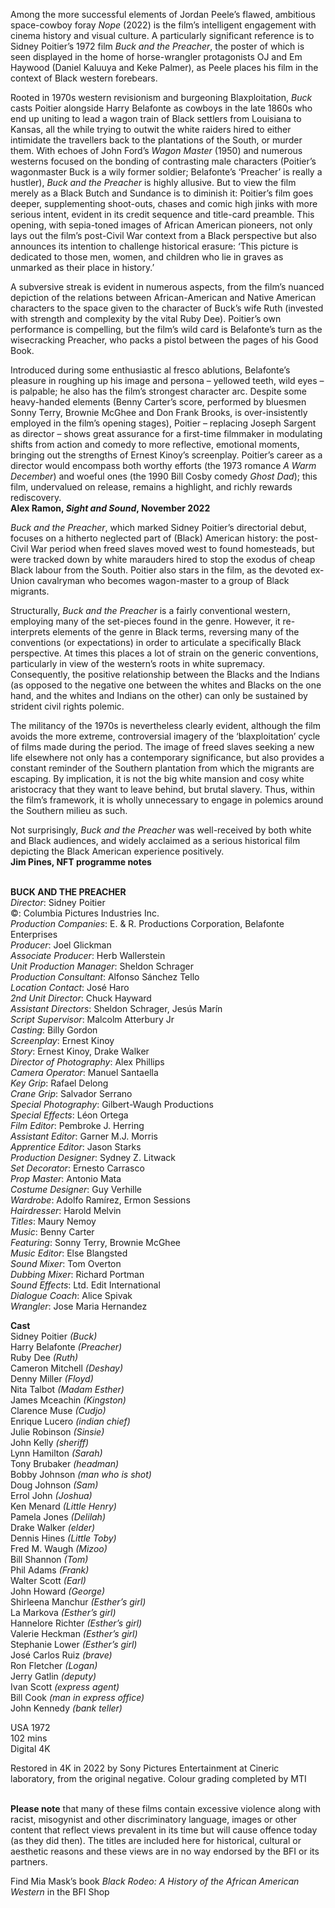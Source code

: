 
Among the more successful elements of Jordan Peele’s flawed, ambitious space-cowboy foray _Nope_ (2022) is the film’s intelligent engagement with cinema history and visual culture. A particularly significant reference is to Sidney Poitier’s 1972 film _Buck and the Preacher_, the poster of which is seen displayed in the home of horse-wrangler protagonists OJ and Em Haywood (Daniel Kaluuya and Keke Palmer), as Peele places his film in the context of Black western forebears.

Rooted in 1970s western revisionism and burgeoning Blaxploitation, _Buck_ casts Poitier alongside Harry Belafonte as cowboys in the late 1860s who end up uniting to lead a wagon train of Black settlers from Louisiana to Kansas, all the while trying to outwit the white raiders hired to either intimidate the travellers back to the plantations of the South, or murder them. With echoes of John Ford’s _Wagon Master_ (1950) and numerous westerns focused on the bonding of contrasting male characters (Poitier’s wagonmaster Buck is a wily former soldier; Belafonte’s ‘Preacher’ is really a hustler), _Buck and the Preacher_ is highly allusive. But to view the film merely as a Black Butch and Sundance is to diminish it: Poitier’s film goes deeper, supplementing shoot-outs, chases and comic high jinks with more serious intent, evident in its credit sequence and title-card preamble. This opening, with sepia-toned images of African American pioneers, not only lays out the film’s post-Civil War context from a Black perspective but also announces its intention to challenge historical erasure: ‘This picture is dedicated to those men, women, and children who lie in graves as unmarked as their place in history.’

A subversive streak is evident in numerous aspects, from the film’s nuanced depiction of the relations between African-American and Native American characters to the space given to the character of Buck’s wife Ruth (invested with strength and complexity by the vital Ruby Dee). Poitier’s own performance is compelling, but the film’s wild card is Belafonte’s turn as the wisecracking Preacher, who packs a pistol between the pages of his Good Book.

Introduced during some enthusiastic al fresco ablutions, Belafonte’s pleasure in roughing up his image and persona – yellowed teeth, wild eyes – is palpable; he also has the film’s strongest character arc. Despite some heavy-handed elements (Benny Carter’s score, performed by bluesmen Sonny Terry, Brownie McGhee and Don Frank Brooks, is over-insistently employed in the film’s opening stages), Poitier – replacing Joseph Sargent as director – shows great assurance for a first-time filmmaker in modulating shifts from action and comedy to more reflective, emotional moments, bringing out the strengths of Ernest Kinoy’s screenplay. Poitier’s career as a director would encompass both worthy efforts (the 1973 romance _A Warm December_) and woeful ones (the 1990 Bill Cosby comedy _Ghost Dad_); this film, undervalued on release, remains a highlight, and richly rewards rediscovery.  
**Alex Ramon, _Sight and Sound_, November 2022**

_Buck and the Preacher_, which marked Sidney Poitier’s directorial debut, focuses on a hitherto neglected part of (Black) American history: the post-Civil War period when freed slaves moved west to found homesteads, but were tracked down by white marauders hired to stop the exodus of cheap Black labour from the South. Poitier also stars in the film, as the devoted ex-Union cavalryman who becomes wagon-master to a group of Black migrants.

Structurally, _Buck and the Preacher_ is a fairly conventional western, employing many of the set-pieces found in the genre. However, it re-interprets elements of the genre in Black terms, reversing many of the conventions (or expectations) in order to articulate a specifically Black perspective. At times this places a lot of strain on the generic conventions, particularly in view of the western’s roots in white supremacy. Consequently, the positive relationship between the Blacks and the Indians (as opposed to the negative one between the whites and Blacks on the one hand, and the whites and Indians on the other) can only be sustained by strident civil rights polemic.

The militancy of the 1970s is nevertheless clearly evident, although the film avoids the more extreme, controversial imagery of the ‘blaxploitation’ cycle of films made during the period. The image of freed slaves seeking a new life elsewhere not only has a contemporary significance, but also provides a constant reminder of the Southern plantation from which the migrants are escaping. By implication, it is not the big white mansion and cosy white aristocracy that they want to leave behind, but brutal slavery. Thus, within the film’s framework, it is wholly unnecessary to engage in polemics around the Southern milieu as such.

Not surprisingly, _Buck and the Preacher_ was well-received by both white and Black audiences, and widely acclaimed as a serious historical film depicting the Black American experience positively.  
**Jim Pines, NFT programme notes**
<br><br>

**BUCK AND THE PREACHER**  
_Director_: Sidney Poitier  
©: Columbia Pictures Industries Inc.  
_Production Companies_: E. & R. Productions Corporation, Belafonte Enterprises  
_Producer_: Joel Glickman  
_Associate Producer_: Herb Wallerstein  
_Unit Production Manager_: Sheldon Schrager  
_Production Consultant_: Alfonso Sánchez Tello  
_Location Contact_: José Haro  
_2nd Unit Director_: Chuck Hayward  
_Assistant Directors_: Sheldon Schrager, Jesús Marín  
_Script Supervisor_: Malcolm Atterbury Jr  
_Casting_: Billy Gordon  
_Screenplay_: Ernest Kinoy  
_Story_: Ernest Kinoy, Drake Walker  
_Director of Photography_: Alex Phillips  
_Camera Operator_: Manuel Santaella  
_Key Grip_: Rafael Delong  
_Crane Grip_: Salvador Serrano  
_Special Photography_: Gilbert-Waugh Productions  
_Special Effects_: Léon Ortega  
_Film Editor_: Pembroke J. Herring  
_Assistant Editor_: Garner M.J. Morris  
_Apprentice Editor_: Jason Starks  
_Production Designer_: Sydney Z. Litwack  
_Set Decorator_: Ernesto Carrasco  
_Prop Master_: Antonio Mata  
_Costume Designer_: Guy Verhille  
_Wardrobe_: Adolfo Ramírez, Ermon Sessions  
_Hairdresser_: Harold Melvin  
_Titles_: Maury Nemoy  
_Music_: Benny Carter  
_Featuring_: Sonny Terry, Brownie McGhee  
_Music Editor_: Else Blangsted  
_Sound Mixer_: Tom Overton  
_Dubbing Mixer_: Richard Portman  
_Sound Effects_: Ltd. Edit International  
_Dialogue Coach_: Alice Spivak  
_Wrangler_: Jose Maria Hernandez

**Cast**  
Sidney Poitier _(Buck)_  
Harry Belafonte _(Preacher)_  
Ruby Dee _(Ruth)_  
Cameron Mitchell _(Deshay)_  
Denny Miller _(Floyd)_  
Nita Talbot _(Madam Esther)_  
James Mceachin _(Kingston)_  
Clarence Muse _(Cudjo)_  
Enrique Lucero _(indian chief)_  
Julie Robinson _(Sinsie)_  
John Kelly _(sheriff)_  
Lynn Hamilton _(Sarah)_  
Tony Brubaker _(headman)_  
Bobby Johnson _(man who is shot)_  
Doug Johnson _(Sam)_  
Errol John _(Joshua)_  
Ken Menard _(Little Henry)_  
Pamela Jones _(Delilah)_  
Drake Walker _(elder)_  
Dennis Hines _(Little Toby)_  
Fred M. Waugh _(Mizoo)_  
Bill Shannon _(Tom)_  
Phil Adams _(Frank)_  
Walter Scott _(Earl)_  
John Howard _(George)_  
Shirleena Manchur _(Esther’s girl)_  
La Markova _(Esther’s girl)_  
Hannelore Richter _(Esther’s girl)_  
Valerie Heckman _(Esther’s girl)_  
Stephanie Lower _(Esther’s girl)_  
José Carlos Ruiz _(brave)_  
Ron Fletcher _(Logan)_  
Jerry Gatlin _(deputy)_  
Ivan Scott _(express agent)_  
Bill Cook _(man in express office)_  
John Kennedy _(bank teller)_

USA 1972  
102 mins  
Digital 4K

Restored in 4K in 2022 by Sony Pictures Entertainment at Cineric laboratory, from the original negative. Colour grading completed by MTI
<br><br>

**Please note** that many of these films contain excessive violence along with racist, misogynist and other discriminatory language, images or other content that reflect views prevalent in its time but will cause offence today (as they did then). The titles are included here for historical, cultural or aesthetic reasons and these views are in no way endorsed by the BFI or its partners.
<br>

Find Mia Mask’s book _Black Rodeo: A History of the African American Western_ in the BFI Shop
<br><br>
<!--stackedit_data:
eyJoaXN0b3J5IjpbLTE2MDIyMTA0NjddfQ==
-->